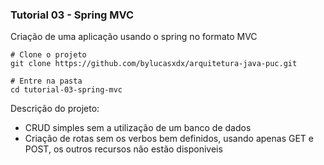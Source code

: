 ### Tutorial 03 - Spring MVC

Criação de uma aplicação usando o spring no formato MVC

```
# Clone o projeto
git clone https://github.com/bylucasxdx/arquitetura-java-puc.git

# Entre na pasta  
cd tutorial-03-spring-mvc
```

Descrição do projeto:

- CRUD simples sem a utilização de um banco de dados 
- Criação de rotas sem os verbos bem definidos, usando apenas GET e POST, os outros recursos não estão disponiveis